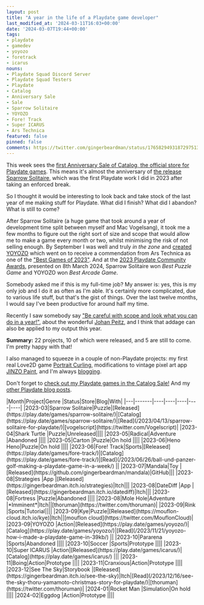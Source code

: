 ```yaml
---
layout: post
title: "A year in the life of a Playdate game developer"
last_modified_at: '2024-03-11T16:03+00:00'
date: '2024-03-07T19:44+00:00'
tags:
- playdate
- gamedev
- yoyozo
- foretrack
- icarus
nouns:
- Playdate Squad Discord Server
- Playdate Squad Testers
- Playdate
- Catalog
- Anniversary Sale
- Sale
- Sparrow Solitaire
- YOYOZO
- Fore! Track
- Super ICARUS
- Ars Technica
featured: false
pinned: false
comments: https://twitter.com/gingerbeardman/status/1765829493187297513
---
```


This week sees the [first Anniversary Sale of Catalog, the official store for Playdate games](https://play.date/games/tags/on-sale). This means it's almost the anniversary of [the release Sparrow Solitaire](/2023/04/13/sparrow-solitaire-for-playdate/), which was the first Playdate work I did in 2023 after taking an enforced break.

So I thought it would be interesting to look back and take stock of the last year of me making stuff for Playdate. What did I finish? What did I abandon? What is still to come?

After Sparrow Solitaire (a huge game that took around a year of development time split between myself and Mac Vogelsang), it took me a few months to figure out the right sort of size and scope that would allow me to make a game every month or two, whilst minimising the risk of not selling enough. By September I was well and truly *in the zone* and [created YOYOZO](/2023/11/21/yoyozo-how-i-made-a-playdate-game-in-39kb/) which went on to receive a commendation from Ars Technica as one of the ["Best Games of 2023"](https://arstechnica.com/gaming/2023/12/ars-technicas-best-video-games-of-2023/7). And at the [2023 Playdate Community Awards](https://play.date/games/community-awards-2023/), presented on 8th March 2024, Sparrow Solitaire won *Best Puzzle Game* and YOYOZO won *Best Arcade Game*.

Somebody asked me if this is my full-time job? My answer is: yes, this is my only job and I do it as often as I'm able. It's certainly more complicated, due to various life stuff, but that's the gist of things. Over the last twelve months, I would say I've been productive for around half my time.  

Recently I saw somebody say ["Be careful with scope and look what you can do in a year!"](https://twitter.com/indieretropod/status/1764443576597946593), about the wonderful [Johan Peitz](https://twitter.com/johanpeitz), and I think that addage can also be applied to my output this year.

**Summary:** 22 projects, 10 of which were released, and 5 are still to come. I'm pretty happy with that!

I also managed to squeeze in a couple of non-Playdate projects: my first real Love2D game [Portrait Curling](https://gingerbeardman.itch.io/portrait-curling), modifications to vintage pixel art app [JINZO Paint](/2024/01/22/jinzo-paint-vintage-mobile-drawing-app/), and I'm always [blogging](/).

Don't forget to [check out my Playdate games in the Catalog Sale!](https://play.date/games/yoyozo/) And my [other Playdate blog posts](/tag/playdate/).

<div class="table-wrapper" markdown="block">
|Month|Project|Genre |Status|Store|Blog|With|
|---|-------|----|----|----|----|----|
|2023-03|Sparrow Solitaire|Puzzle|[Released](https://play.date/games/sparrow-solitaire/)|[Catalog](https://play.date/games/sparrow-solitaire/)|[Read](/2023/04/13/sparrow-solitaire-for-playdate/)|[vogelscript](https://twitter.com/Vogelscript)|
|2023-04|Shark Turtle |Puzzle|Unreleased||||
|2023-05|Radical|Adventure |Abandoned ||||
|2023-05|Carton |Puzzle|On hold ||||
|2023-06|Heno Heno|Puzzle|On hold ||||
|2023-06|Fore! Track|Sports|[Released](https://play.date/games/fore-track/)|[Catalog](https://play.date/games/fore-track/)|[Read](/2023/06/26/ball-und-panzer-golf-making-a-playdate-game-in-a-week/) ||
|2023-07|Mandala|Toy |[Released](https://github.com/gingerbeardman/mandala)|GitHub|||
|2023-08|Strategies |App |[Released](https://gingerbeardman.itch.io/strategies)|Itch|||
|2023-08|DateDiff |App |[Released](https://gingerbeardman.itch.io/datediff)|Itch|||
|2023-08|Fortress |Puzzle|Abandoned ||||
|2023-08|Mole Hole|Adventure |*Imminent*|Itch||[thoruman](https://twitter.com/thoruman)|
|2023-09|Rink |Sports|Tutorial||||
|2023-09|Kye|Puzzle|[Released](https://mouflon-cloud.itch.io/kye)|Itch||[mouflon cloud](https://twitter.com/MouflonCloud)|
|2023-09|YOYOZO |Action|[Released](https://play.date/games/yoyozo/)|[Catalog](https://play.date/games/yoyozo/)|[Read](/2023/11/21/yoyozo-how-i-made-a-playdate-game-in-39kb/) ||
|2023-10|Pararena |Sports|Abandoned ||||
|2023-10|Soccer |Sports|Prototype ||||
|2023-10|Super ICARUS |Action|[Released](https://play.date/games/icarus/)|[Catalog](https://play.date/games/icarus/) |||
|2023-11|Boing|Action|Prototype ||||
|2023-11|Cranxious|Action|Prototype ||||
|2023-12|See The Sky|Storybook |[Released](https://gingerbeardman.itch.io/see-the-sky)|Itch|[Read](/2023/12/16/see-the-sky-thoru-yamamoto-christmas-story-for-playdate/)|[thoruman](https://twitter.com/thoruman)|
|2024-01|Rocket Man |Simulation|On hold ||||
|2024-02|Eggdog |Action|Prototype ||||

</div>
